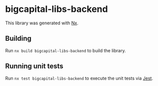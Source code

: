 # bigcapital-libs-backend

This library was generated with [Nx](https://nx.dev).

## Building

Run `nx build bigcapital-libs-backend` to build the library.

## Running unit tests

Run `nx test bigcapital-libs-backend` to execute the unit tests via [Jest](https://jestjs.io).
